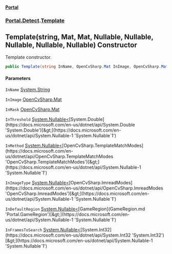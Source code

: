 #### [Portal](index.md 'index')
### [Portal.Detect](Portal.Detect.md 'Portal.Detect').[Template](Template.md 'Portal.Detect.Template')

## Template(string, Mat, Mat, Nullable<double>, Nullable<TemplateMatchModes>, Nullable<ImreadModes>, Nullable<GameRegion>, Nullable<int>) Constructor

Template constructor.

```csharp
public Template(string InName, OpenCvSharp.Mat InImage, OpenCvSharp.Mat? InMask=null, System.Nullable<double> InThreshold=null, System.Nullable<OpenCvSharp.TemplateMatchModes> InMethod=null, System.Nullable<OpenCvSharp.ImreadModes> InImageType=null, System.Nullable<Portal.GameRegion> InDefaultRegion=null, System.Nullable<int> InFramesToSearch=null);
```
#### Parameters

<a name='Portal.Detect.Template.Template(string,OpenCvSharp.Mat,OpenCvSharp.Mat,System.Nullable_double_,System.Nullable_OpenCvSharp.TemplateMatchModes_,System.Nullable_OpenCvSharp.ImreadModes_,System.Nullable_Portal.GameRegion_,System.Nullable_int_).InName'></a>

`InName` [System.String](https://docs.microsoft.com/en-us/dotnet/api/System.String 'System.String')

<a name='Portal.Detect.Template.Template(string,OpenCvSharp.Mat,OpenCvSharp.Mat,System.Nullable_double_,System.Nullable_OpenCvSharp.TemplateMatchModes_,System.Nullable_OpenCvSharp.ImreadModes_,System.Nullable_Portal.GameRegion_,System.Nullable_int_).InImage'></a>

`InImage` [OpenCvSharp.Mat](https://docs.microsoft.com/en-us/dotnet/api/OpenCvSharp.Mat 'OpenCvSharp.Mat')

<a name='Portal.Detect.Template.Template(string,OpenCvSharp.Mat,OpenCvSharp.Mat,System.Nullable_double_,System.Nullable_OpenCvSharp.TemplateMatchModes_,System.Nullable_OpenCvSharp.ImreadModes_,System.Nullable_Portal.GameRegion_,System.Nullable_int_).InMask'></a>

`InMask` [OpenCvSharp.Mat](https://docs.microsoft.com/en-us/dotnet/api/OpenCvSharp.Mat 'OpenCvSharp.Mat')

<a name='Portal.Detect.Template.Template(string,OpenCvSharp.Mat,OpenCvSharp.Mat,System.Nullable_double_,System.Nullable_OpenCvSharp.TemplateMatchModes_,System.Nullable_OpenCvSharp.ImreadModes_,System.Nullable_Portal.GameRegion_,System.Nullable_int_).InThreshold'></a>

`InThreshold` [System.Nullable&lt;](https://docs.microsoft.com/en-us/dotnet/api/System.Nullable-1 'System.Nullable`1')[System.Double](https://docs.microsoft.com/en-us/dotnet/api/System.Double 'System.Double')[&gt;](https://docs.microsoft.com/en-us/dotnet/api/System.Nullable-1 'System.Nullable`1')

<a name='Portal.Detect.Template.Template(string,OpenCvSharp.Mat,OpenCvSharp.Mat,System.Nullable_double_,System.Nullable_OpenCvSharp.TemplateMatchModes_,System.Nullable_OpenCvSharp.ImreadModes_,System.Nullable_Portal.GameRegion_,System.Nullable_int_).InMethod'></a>

`InMethod` [System.Nullable&lt;](https://docs.microsoft.com/en-us/dotnet/api/System.Nullable-1 'System.Nullable`1')[OpenCvSharp.TemplateMatchModes](https://docs.microsoft.com/en-us/dotnet/api/OpenCvSharp.TemplateMatchModes 'OpenCvSharp.TemplateMatchModes')[&gt;](https://docs.microsoft.com/en-us/dotnet/api/System.Nullable-1 'System.Nullable`1')

<a name='Portal.Detect.Template.Template(string,OpenCvSharp.Mat,OpenCvSharp.Mat,System.Nullable_double_,System.Nullable_OpenCvSharp.TemplateMatchModes_,System.Nullable_OpenCvSharp.ImreadModes_,System.Nullable_Portal.GameRegion_,System.Nullable_int_).InImageType'></a>

`InImageType` [System.Nullable&lt;](https://docs.microsoft.com/en-us/dotnet/api/System.Nullable-1 'System.Nullable`1')[OpenCvSharp.ImreadModes](https://docs.microsoft.com/en-us/dotnet/api/OpenCvSharp.ImreadModes 'OpenCvSharp.ImreadModes')[&gt;](https://docs.microsoft.com/en-us/dotnet/api/System.Nullable-1 'System.Nullable`1')

<a name='Portal.Detect.Template.Template(string,OpenCvSharp.Mat,OpenCvSharp.Mat,System.Nullable_double_,System.Nullable_OpenCvSharp.TemplateMatchModes_,System.Nullable_OpenCvSharp.ImreadModes_,System.Nullable_Portal.GameRegion_,System.Nullable_int_).InDefaultRegion'></a>

`InDefaultRegion` [System.Nullable&lt;](https://docs.microsoft.com/en-us/dotnet/api/System.Nullable-1 'System.Nullable`1')[GameRegion](GameRegion.md 'Portal.GameRegion')[&gt;](https://docs.microsoft.com/en-us/dotnet/api/System.Nullable-1 'System.Nullable`1')

<a name='Portal.Detect.Template.Template(string,OpenCvSharp.Mat,OpenCvSharp.Mat,System.Nullable_double_,System.Nullable_OpenCvSharp.TemplateMatchModes_,System.Nullable_OpenCvSharp.ImreadModes_,System.Nullable_Portal.GameRegion_,System.Nullable_int_).InFramesToSearch'></a>

`InFramesToSearch` [System.Nullable&lt;](https://docs.microsoft.com/en-us/dotnet/api/System.Nullable-1 'System.Nullable`1')[System.Int32](https://docs.microsoft.com/en-us/dotnet/api/System.Int32 'System.Int32')[&gt;](https://docs.microsoft.com/en-us/dotnet/api/System.Nullable-1 'System.Nullable`1')